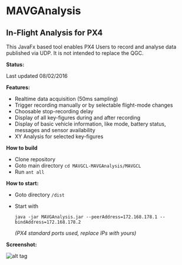 # MAVGAnalysis

## In-Flight Analysis for PX4

This JavaFx based tool enables PX4 Users to record and analyse data published via UDP. It is not intended to replace the QGC.

**Status:** 

Last updated 08/02/2016

**Features:**

- Realtime data acquisition (50ms sampling)
- Trigger recording manually or by selectable flight-mode changes
- Choosable stop-recording delay
- Display of all key-figures during and after recording
- Display of basic vehicle information, like mode, battery status, messages and sensor availability
- XY Analysis for selected key-figures

**How to build**

- Clone repository
- Goto main directory  `cd MAVGCL-MAVGAnalysis/MAVGCL`
- Run `ant all`

**How to start:**

- Goto directory `/dist`
  
- Start with 
  
  `java -jar MAVGAnalysis.jar --peerAddress=172.168.178.1 --bindAddress=172.168.178.2`
  
   *(PX4 standard ports used, replace IPs with yours)*



**Screenshot:**

![alt tag](https://raw.github.com/ecmnet/MAVGCL/MAVGAnalysis/MAVGCL/screenshot.png)



